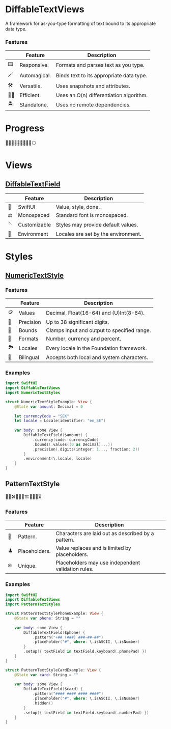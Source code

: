 # DiffableTextViews

A framework for as-you-type formatting of text bound to its appropriate data type.

### Features

|   | Feature | Description |
|---|---------|-------------|
| :keyboard: | Responsive. | Formats and parses text as you type. |
| :magic_wand: | Automagical. | Binds text to its appropriate data type. |
| :hammer_and_wrench: | Versatile. | Uses snapshots and attributes. |
| :running_man: | Efficient. | Uses an O(n) differentiation algorithm. |
| :desert_island: | Standalone. | Uses no remote dependencies. |

# Progress

🔵🔵🔵🔵🔵🔵🔵🔵🔵⚪️

# Views

## [DiffableTextField](../main/Notes/DiffableTextViews/DiffableTextField.md)

|   | Feature | Description |
|---|---------|-------------|
| :iphone: | SwiftUI | Value, style, done. |
| :balance_scale: | Monospaced | Standard font is monospaced. |
| :sewing_needle: | Customizable | Styles may provide default values. |
| :evergreen_tree: | Environment | Locales are set by the environment. |

# Styles

## [NumericTextStyle](../main/Notes/NumericTextStyles/NumericTextStyle.md)

### Features

|   | Feature | Description |
|---|---------|-------------|
| :coin: | Values | Decimal, Float(16-64) and (U)Int(8-64). |
| :bow_and_arrow: | Precision | Up to 38 significant digits. |
| :bricks: | Bounds | Clamps input and output to specified range. |
| :art: | Formats | Number, currency and percent. |
| :national_park: | Locales | Every locale in the Foundation framework. |
| :book: | Bilingual | Accepts both local and system characters. |

### Examples

```swift
import SwiftUI
import DiffableTextViews
import NumericTextStyles

struct NumericTextStyleExample: View {
    @State var amount: Decimal = 0
    
    let currencyCode = "SEK"
    let locale = Locale(identifier: "en_SE")
    
    var body: some View {
        DiffableTextField($amount) {
            .currency(code: currencyCode)
            .bounds(.values((0 as Decimal)...))
            .precision(.digits(integer: 1..., fraction: 2))
        }
        .environment(\.locale, locale)
    }
}
```

## PatternTextStyle

👷‍♂️🛠🚧🚧🧱🏗🧱🚧🚧⏳

### Features

|   | Feature | Description |
|---|---------|-------------|
| :checkered_flag: | Pattern. | Characters are laid out as described by a pattern. | 
| :chess_pawn: | Placeholders. | Value replaces and is limited by placeholders. |
| :snowflake: | Unique. | Placeholders may use independent validation rules. |

### Examples

```swift
import SwiftUI
import DiffableTextViews
import PatternTextStyles

struct PatternTextStylePhoneExample: View {
    @State var phone: String = ""
    
    var body: some View {
        DiffableTextField($phone) {
            .pattern("+## (###) ###-##-##")
            .placeholder("#", where: \.isASCII, \.isNumber)
        }
        .setup({ textField in textField.keyboard(.phonePad) })
    }
}

struct PatternTextStyleCardExample: View {
    @State var card: String = ""
    
    var body: some View {
        DiffableTextField($card) {
            .pattern("#### #### #### ####")
            .placeholder("#", where: \.isASCII, \.isNumber)
            .hidden()
        }
        .setup({ textField in textField.keyboard(.numberPad) })
    }
}

```
